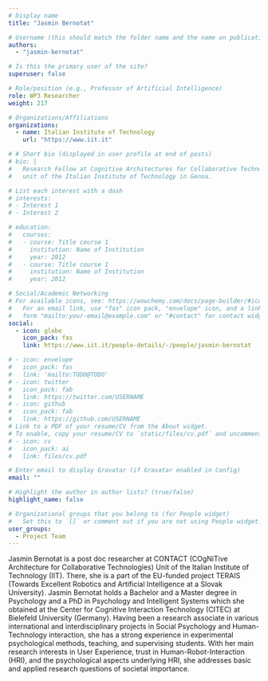 ```yaml
---
# Display name
title: "Jasmin Bernotat"

# Username (this should match the folder name and the name on publications)
authors:
  - "jasmin-bernotat"

# Is this the primary user of the site?
superuser: false

# Role/position (e.g., Professor of Artificial Intelligence)
role: WP3 Researcher
weight: 217

# Organizations/Affiliations
organizations:
  - name: Italian Institute of Technology
    url: "https://www.iit.it"

# # Short bio (displayed in user profile at end of posts)
# bio: |
#   Research Fellow at Cognitive Architectures for Collaborative Technologies
#   unit of the Italian Institute of Technology in Genoa.

# List each interest with a dash
# interests:
# - Interest 1
# - Interest 2

# education:
#   courses:
#   - course: Title course 1
#     institution: Name of Institution
#     year: 2012
#   - course: Title course 1
#     institution: Name of Institution
#     year: 2012

# Social/Academic Networking
# For available icons, see: https://wowchemy.com/docs/page-builder/#icons
#   For an email link, use "fas" icon pack, "envelope" icon, and a link in the
#   form "mailto:your-email@example.com" or "#contact" for contact widget.
social:
  - icon: globe
    icon_pack: fas
    link: https://www.iit.it/people-details/-/people/jasmin-bernotat

# - icon: envelope
#   icon_pack: fas
#   link: 'mailto:TODO@TODO'
# - icon: twitter
#   icon_pack: fab
#   link: https://twitter.com/USERNAME
# - icon: github
#   icon_pack: fab
#   link: https://github.com/USERNAME
# Link to a PDF of your resume/CV from the About widget.
# To enable, copy your resume/CV to `static/files/cv.pdf` and uncomment the lines below.
# - icon: cv
#   icon_pack: ai
#   link: files/cv.pdf

# Enter email to display Gravatar (if Gravatar enabled in Config)
email: ""

# Highlight the author in author lists? (true/false)
highlight_name: false

# Organizational groups that you belong to (for People widget)
#   Set this to `[]` or comment out if you are not using People widget.
user_groups:
  - Project Team
---
```


Jasmin Bernotat is a post doc researcher at CONTACT (COgNiTive Architecture for
Collaborative Technologies) Unit of the Italian Institute of Technology (IIT). There, she is a
part of the EU-funded project TERAIS (Towards Excellent Robotics and Artificial
Intelligence at a Slovak University). Jasmin Bernotat holds a Bachelor and a Master degree in
Psychology and a PhD in Psychology and Intelligent Systems which she obtained at the
Center for Cognitive Interaction Technology (CITEC) at Bielefeld University (Germany).
Having been a research associate in various international and interdisciplinary projects in
Social Psychology and Human-Technology interaction, she has a strong experience in
experimental psychological methods, teaching, and supervising students. With her main
research interests in User Experience, trust in Human-Robot-Interaction (HRI), and the
psychological aspects underlying HRI, she addresses basic and applied research questions of
societal importance.
